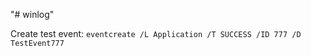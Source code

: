 "# winlog" 

Create test event:
```eventcreate /L Application /T SUCCESS /ID 777 /D TestEvent777```
